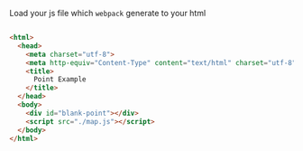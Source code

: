 
Load your js file which `webpack` generate to your html

```html

<html>
  <head>
    <meta charset="utf-8">
    <meta http-equiv="Content-Type" content="text/html" charset="utf-8">
    <title>
      Point Example
    </title>
  </head>
  <body>
    <div id="blank-point"></div>
    <script src="./map.js"></script>
  </body>
</html>

```
